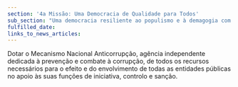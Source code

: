 ```yaml
---
section: '4a Missão: Uma Democracia de Qualidade para Todos'
sub_section: "Uma democracia resiliente ao populismo e à demagogia com mais participação, mais transparência e mais proximidade"
fulfilled_date:
links_to_news_articles:
---
```


Dotar o Mecanismo Nacional Anticorrupção, agência independente dedicada à prevenção e combate à corrupção, de todos os recursos necessários para o efeito e do envolvimento de todas as entidades públicas no apoio às suas funções de iniciativa, controlo e sanção.